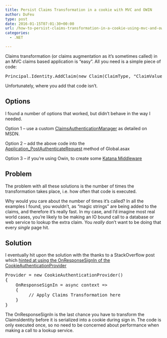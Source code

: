 ```yaml
---
title: Persist Claims Transformation in a cookie with MVC and OWIN
author: DuFeu
type: post
date: 2016-01-15T07:01:30+00:00
url: /how-to-persist-claims-transformation-in-a-cookie-using-mvc-and-owin/
categories:
  - .NET

---
```

Claims transformation (or claims augmentation as it&#8217;s sometimes called) in an MVC claims based application is &#8220;easy&#8221;. All you need is a simple piece of code:

<pre class="brush: csharp; title: ; notranslate" title="">Principal.Identity.AddClaim(new Claim(ClaimType, "ClaimValue")); 
</pre>

Unfortunately, where you add that code isn&#8217;t.

## Options

I found a number of options that worked, but didn&#8217;t behave in the way I needed.

Option 1 &#8211; use a custom [ClaimsAuthenticationManager][1] as detailed on MSDN.

Option 2 &#8211; add the above code into the [Application_PostAuthenticateRequest][2] method of Global.asax

Option 3 &#8211; if you&#8217;re using Owin, to create some [Katana Middleware][3]

## Problem

The problem with all these solutions is the number of times the transformation takes place, i.e. how often that code is executed.

Why would you care about the number of times it&#8217;s called? In all the examples I found, you wouldn&#8217;t, as &#8220;magic strings&#8221; are being added to the claims, and therefore it&#8217;s really fast. In my case, and I&#8217;d imagine most real world cases, you&#8217;re likely to be making an IO bound call to a database or web service to lookup the extra claim. You _really_ don&#8217;t want to be doing that every _single_ page hit.

## Solution

I eventually hit upon the solution with the thanks to a StackOverflow post which [hinted at using the OnResponseSignIn of the CookieAuthenticationProvider][4]

<pre class="brush: csharp; title: ; notranslate" title="">Provider = new CookieAuthenticationProvider() 
{ 
    OnResponseSignIn = async context =&gt; 
    { 
         // Apply Claims Transformation here
    } 
}  
</pre>

The OnResponseSignIn is the last chance you have to transform the ClaimsIdentity before it is serialized into a cookie during sign in. The code is only executed once, so no need to be concerned about performance when making a call to a lookup service.

 [1]: https://msdn.microsoft.com/en-us/library/system.security.claims.claimsauthenticationmanager(v=vs.110).aspx
 [2]: http://dotnetcodr.com/2013/02/25/claims-based-authentication-in-mvc4-with-net4-5-c-part-1-claims-transformation/
 [3]: http://leastprivilege.com/2013/09/18/claims-transformation-middleware-for-katana/
 [4]: https://msdn.microsoft.com/en-us/library/microsoft.owin.security.cookies.cookieauthenticationprovider.onresponsesignin(v=vs.113).aspx